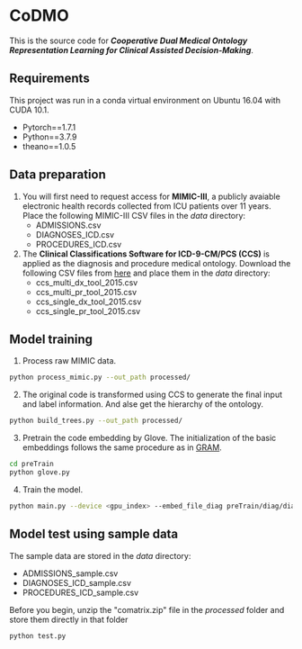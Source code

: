 CoDMO
===
This is the source code for ***Cooperative Dual Medical Ontology Representation Learning for Clinical Assisted Decision-Making***.

Requirements
----
This project was run in a conda virtual environment on Ubuntu 16.04 with CUDA 10.1. 
+ Pytorch==1.7.1
+ Python==3.7.9
+ theano==1.0.5

Data preparation
----
1. You will first need to request access for **MIMIC-III**, a publicly avaiable electronic health records collected from ICU patients over 11 years. Place the following MIMIC-III CSV files in the *data* directory:
    + ADMISSIONS.csv
    + DIAGNOSES_ICD.csv
    + PROCEDURES_ICD.csv
2. The **Clinical Classifications Software for ICD-9-CM/PCS (CCS)** is applied as the diagnosis and procedure medical ontology. Download the following CSV files from [here] and place them in the *data* directory:
    + ccs_multi_dx_tool_2015.csv
    + ccs_multi_pr_tool_2015.csv
    + ccs_single_dx_tool_2015.csv
    + ccs_single_pr_tool_2015.csv
 
[here]:https://www.hcup-us.ahrq.gov/toolssoftware/ccs/ccs.jsp#download

Model training
----
1. Process raw MIMIC data.
```bash
python process_mimic.py --out_path processed/
```
2. The original code is transformed using CCS to generate the final input and label information. And alse get the hierarchy of the ontology.
```bash
python build_trees.py --out_path processed/
```
3. Pretrain the code embedding by Glove. The initialization of the basic embeddings follows the same procedure as in [GRAM].
```bash
cd preTrain
python glove.py
```
4. Train the model.
```bash
python main.py --device <gpu_index> --embed_file_diag preTrain/diag/diag.npz --embed_file_proc preTrain/proc/proc.npz
```
[GRAM]:https://github.com/mp2893/gram

Model test using sample data
----
The sample data are stored in the *data* directory:
+ ADMISSIONS_sample.csv
+ DIAGNOSES_ICD_sample.csv
+ PROCEDURES_ICD_sample.csv

Before you begin, unzip the "comatrix.zip" file in the *processed* folder and store them directly in that folder
```bash
python test.py
```
